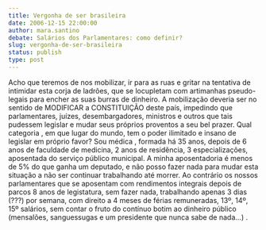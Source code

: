 ```yaml
---
title: Vergonha de ser brasileira
date: 2006-12-15 22:00:00
author: mara.santino
debate: Salários dos Parlamentares: como definir?
slug: vergonha-de-ser-brasileira
status: publish 
type: post
---
```


Acho que teremos de nos mobilizar, ir para as ruas e gritar na tentativa de intimidar esta corja de ladrões, que se locupletam com artimanhas pseudo-legais para encher as suas burras de dinheiro. A mobilização deveria ser no sentido de MODIFICAR a CONSTITUIÇÃO deste país, impedindo que parlamentares, juízes, desembargadores, ministros e outros que tais pudessem legislar e mudar seus próprios proventos a seu bel prazer. Qual categoria , em que lugar do mundo, tem o poder ilimitado e insano de legislar em próprio favor? Sou médica , formada há 35 anos, depois de 6 anos de faculdade de medicina, 2 anos de residência, 3 especializações, aposentada do serviço público municipal. A minha aposentadoria é menos de 5% do que ganha um deputado, e não posso fazer nada para mudar esta situação a não ser continuar trabalhando até morrer. Ao contrário os nossos parlamentares que se aposentam com rendimentos integrais depois de parcos 8 anos de legistatura, sem fazer nada, trabalhando apenas 3 dias (???) por semana, com direito a 4 meses de férias remuneradas, 13º, 14º, 15º salários, sem contar o fruto do contínuo botim ao dinheiro público (mensalões, sanguessugas e um presidente que nunca sabe de nada...) .
